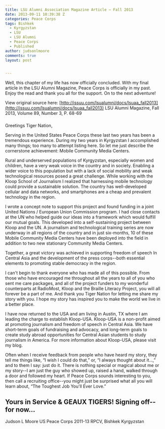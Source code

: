 ```yaml
---
title: LSU Alumni Association Magazine Article – Fall 2013
date: 2013-09-11 10:39:38 Z
categories: Peace Corps
tags: Bishkek
  - Kyrgyzstan
  - LSU
  - LSU Alumni
  - Peace Corps
  - Published
author: judsonlmoore
comments: true
layout: post


---
```


Well, this chapter of my life has now officially concluded. With my final article in the LSU Alumni Magazine, Peace Corps is officially in my past. Enjoy the read and thank you all for the support. On to the next adventure!

View original source here: [http://issuu.com/lsualumni/docs/lsuaa_fall2013](http://issuu.com/lsualumni/docs/lsuaa_fall2013)
LSU Alumni Magazine, Fall 2013, Volume 89, Number 3, P. 68-69

###

Greetings Tiger Nation,

Serving in the United States Peace Corps these last two years has been a tremendous experience. During my two years in Kyrgyzstan I accomplished many things; too many to attempt listing here. So let me just describe the cornerstone achievement: Mobile Community Media Centers.

Rural and underserved populations of Kyrgyzstan, especially women and children, have a very weak voice in the country and in society. Enabling a wider voice to this population but with a lack of social mobility and weak technological resources posed a great challenge. While working with the Kloop School of Journalism I realized that harnessing mobile technology could provide a sustainable solution. The country has well-developed cellular and data networks, and smartphones are a cheap and prevalent technology in the region.

I wrote a concept note to support this project and found funding in a joint United Nations / European Union Commission program. I had close contacts at the UN who helped guide our ideas into a framework which would fulfill our mutual goals. This developed into a self-sustaining project between Kloop and the UN. A journalism and technological training series are now underway in all regions of the country and in just six-months, 10 of these Mobile Community Media Centers have been deployed into the field in addition to two new stationary Community Media Centers.

[](http://issuu.com/lsualumni/docs/lsuaa_fall2013)Together, a great victory was achieved in supporting freedom of speech In Central Asia and the development of the press corps--both essential elements to promoting stable democracy in the region.

I can't begin to thank everyone who has made all of this possible. From those who have encouraged me throughout all the years to all of you who sent me care packages, and all of the project funders to my wonderful counterparts at RadioMost, Kloop and the Braille Literacy Project, you will all forever be a part of me. And thank you Tiger Nation for letting me share my story with you. I hope my story has inspired you to make the world we live in a better place.

I have now returned to the USA and am living in Austin, TX where I am leading the charge to establish Kloop-USA. Kloop-USA is a non-profit aimed at promoting journalism and freedom of speech in Central Asia. We have short-term goals of fundraising and advocacy, and long-term goals to create study abroad opportunities for Central Asian students to study journalism in America. For more information about Kloop-USA, please visit my blog.

Often when I receive feedback from people who have heard my story, they tell me things like, “I wish I could do that,” or, “I always thought about it...,” and to them I say: just do it. There is nothing special or magical about me or my story--I am just the guy who showed up, raised a hand, walked through a door and followed my heart. If Peace Corps sounds interesting to you, then call a recruiting office--you might just be surprised what all you will learn about, “The Toughest Job You'll Ever Love.”

## Yours in Service & GEAUX TIGERS! Signing off--for now…

Judson L Moore
US Peace Corps 2011-13
RPCV, Bishkek Kyrgyzstan
